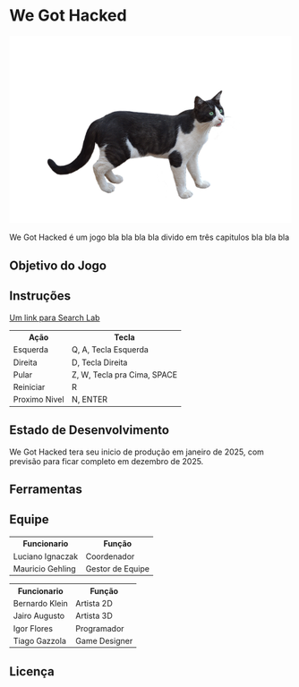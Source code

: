 # We Got Hacked
![menu](https://raw.githubusercontent.com/AtomicRocketEntertainment/We-Got-Hacked/refs/heads/main/ImagemTeste.png)


We Got Hacked é um jogo bla bla bla bla divido em três capitulos bla bla bla

Objetivo do Jogo
-------


Instruções
-------
<a href=”https://searchlab.com.br/”>Um link para Search Lab</a>
<table>
  <tr>
    <th>Ação</th><th>Tecla</th>
  </tr>
  <tr>
    <td>Esquerda</td><td>Q, A, Tecla Esquerda</td>
  </tr>
  <tr>
    <td>Direita</td><td>D, Tecla Direita</td>
  </tr>
  <tr>
    <td>Pular</td><td>Z, W, Tecla pra Cima, SPACE</td>
  </tr>
  <tr>
    <td>Reiniciar</td><td>R</td>
  </tr>
  <tr>
    <td>Proximo Nivel</td><td>N, ENTER</td>
  </tr>
</table>

Estado de Desenvolvimento
-------
We Got Hacked tera seu inicio de produção em janeiro de 2025, com previsão para ficar completo em dezembro de 2025.

Ferramentas 
-------

Equipe
-------
<table>
  <tr>
    <th>Funcionario</th><th>Função</th>
  </tr>
  <tr>
    <td>Luciano Ignaczak</td><td> Coordenador </td>
  </tr>
  <tr>
    <td>Mauricio Gehling</td><td> Gestor de Equipe</td>
  </tr>
</table>

<table>
  <tr>
    <th>Funcionario</th><th>Função</th>
  </tr>
  <tr>
    <td>Bernardo Klein</td><td> Artista 2D </td>
  </tr>
  <tr>
    <td>Jairo Augusto</td><td> Artista 3D </td>
  </tr>
  <tr>
    <td>Igor Flores</td><td> Programador </td>
  </tr>
  <tr>
    <td>Tiago Gazzola</td><td> Game Designer </td>
  </tr>
</table>

Licença 
-------
